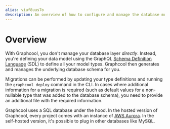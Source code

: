 ```yaml
---
alias: viuf8uus7o
description: An overview of how to configure and manage the database model with Graphcool.
---
```


# Overview

With Graphcool, you don't manage your database layer _directly_. Instead, you're defining your data model using the GraphQL [Schema Definition Language](https://www.graph.cool/docs/faq/graphql-sdl-schema-definition-language-kr84dktnp0/) (SDL) to define all your model types. Graphcool then generates and manages the underlying database schema for you.

Migrations can be performed by updating your type definitions and running the `graphcool deploy` command in the CLI. In cases where additional information for a migration is required (such as default values for a non-nullable type that was added to the database schema), you need to provide an additional file with the required information.


<InfoBox type=info>

Graphcool uses a SQL database under the hood. In the hosted version of Graphcool, every project comes with an instance of [AWS Aurora](https://aws.amazon.com/rds/aurora/). In the self-hosted version, it's possible to plug in other databases like MySQL.

</InfoBox>